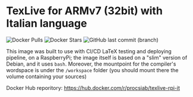 # TexLive for ARMv7 (32bit) with Italian language

![Docker Pulls](https://img.shields.io/docker/pulls/procsiab/texlive-rpi-it.svg)
![Docker Stars](https://img.shields.io/docker/stars/procsiab/texlive-rpi-it.svg)
![GitHub last commit (branch)](https://img.shields.io/github/last-commit/Procsiab/texlive-rpi-it/master.svg)

This image was built to use with CI/CD LaTeX testing and deploying pipeline, on a RaspberryPi; the image itself is based on a "slim" version of Debian, and it uses `bash`.
Moreover, the mountpoint for the compiler's wordspace is under the `/workspace` folder (you should mount there the volume containing your sources)

Docker Hub reporitory:
https://hub.docker.com/r/procsiab/texlive-rpi-it
